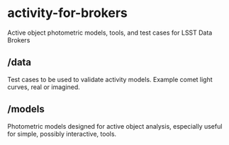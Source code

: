 # activity-for-brokers
Active object photometric models, tools, and test cases for LSST Data Brokers

## /data

Test cases to be used to validate activity models.  Example comet light curves, real or imagined.

## /models

Photometric models designed for active object analysis, especially useful for simple, possibly interactive, tools.
